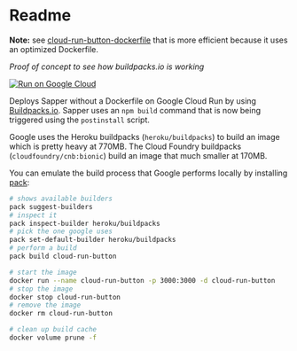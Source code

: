 # Readme

**Note:** see [cloud-run-button-dockerfile](https://github.com/sanderhahn/cloud-run-button-dockerfile) that is more efficient because it uses an optimized Dockerfile.

*Proof of concept to see how buildpacks.io is working*

[![Run on Google Cloud](https://storage.googleapis.com/cloudrun/button.svg)](https://console.cloud.google.com/cloudshell/editor?shellonly=true&cloudshell_image=gcr.io/cloudrun/button&cloudshell_git_repo=https://github.com/sanderhahn/cloud-run-button)

Deploys Sapper without a Dockerfile on Google Cloud Run by using [Buildpacks.io](https://buildpacks.io/).
Sapper uses an `npm build` command that is now being triggered using the `postinstall` script.

Google uses the Heroku buildpacks (`heroku/buildpacks`) to build an image which is pretty heavy at 770MB.
The Cloud Foundry buildpacks (`cloudfoundry/cnb:bionic`) build an image that much smaller at 170MB.

You can emulate the build process that Google performs locally by installing [pack](https://github.com/buildpack/pack):

```bash
# shows available builders
pack suggest-builders
# inspect it
pack inspect-builder heroku/buildpacks
# pick the one google uses
pack set-default-builder heroku/buildpacks
# perform a build
pack build cloud-run-button

# start the image
docker run --name cloud-run-button -p 3000:3000 -d cloud-run-button
# stop the image
docker stop cloud-run-button
# remove the image
docker rm cloud-run-button

# clean up build cache
docker volume prune -f
```
